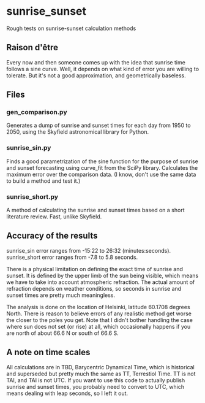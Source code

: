 # sunrise_sunset
Rough tests on sunrise-sunset calculation methods

## Raison d'être

Every now and then someone comes up with the idea that sunrise time follows a sine curve. Well, it depends on what kind of error you are willing to tolerate. But it's not a good approximation, and geometrically baseless.

## Files

### gen_comparison.py

Generates a dump of sunrise and sunset times for each day from 1950 to 2050, using the Skyfield astronomical library for Python.

### sunrise_sin.py

Finds a good parametrization of the sine function for the purpose of sunrise and sunset forecasting using curve_fit from the SciPy library. Calculates the maximum error over the comparison data. (I know, don't use the same data to build a method and test it.)

### sunrise_short.py

A method of calculating the sunrise and sunset times based on a short literature review. Fast, unlike Skyfield.

## Accuracy of the results

sunrise_sin error ranges from -15:22 to 26:32 (minutes:seconds). sunrise_short error ranges from -7.8 to 5.8 seconds.

There is a physical limitation on defining the exact time of sunrise and sunset. It is defined by the upper limb of the sun being visible, which means we have to take into account atmospheric refraction. The actual amount of refraction depends on weather conditions, so seconds in sunrise and sunset times are pretty much meaningless.

The analysis is done on the location of Helsinki, latitude 60.1708 degrees North. There is reason to believe errors of any realistic method get worse the closer to the poles you get. Note that I didn't bother handling the case where sun does not set (or rise) at all, which occasionally happens if you are north of about 66.6 N or south of 66.6 S.

## A note on time scales

All calculations are in TBD, Barycentric Dynamical Time, which is historical and superseded but pretty much the same as TT, Terrestiol Time. TT is not TAI, and TAI is not UTC. If you want to use this code to actually publish sunrise and sunset times, you probably need to convert to UTC, which means dealing with leap seconds, so I left it out.
